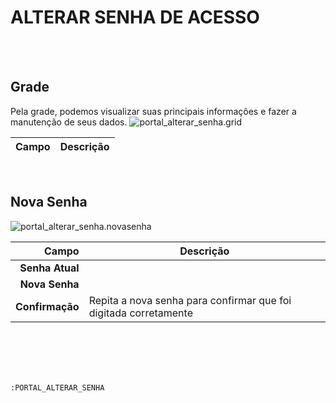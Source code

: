 # ALTERAR SENHA DE ACESSO
<br>
<br>

## Grade
Pela grade, podemos visualizar suas principais informações e fazer a manutenção de seus dados.
![portal_alterar_senha.grid](https://raw.githubusercontent.com/netforcews/docs-erp/master/geral/imagens/portal_alterar_senha.grid.png)

Campo | Descrição
--:|---
<br>

## Nova Senha
![portal_alterar_senha.novasenha](https://raw.githubusercontent.com/netforcews/docs-erp/master/geral/imagens/portal_alterar_senha.novasenha.png)

Campo | Descrição
--:|---
**Senha Atual** | 
**Nova Senha** | 
**Confirmação** | Repita a nova senha para confirmar que foi digitada corretamente
<br>
<br>
<br>
<br>

```:PORTAL_ALTERAR_SENHA```
